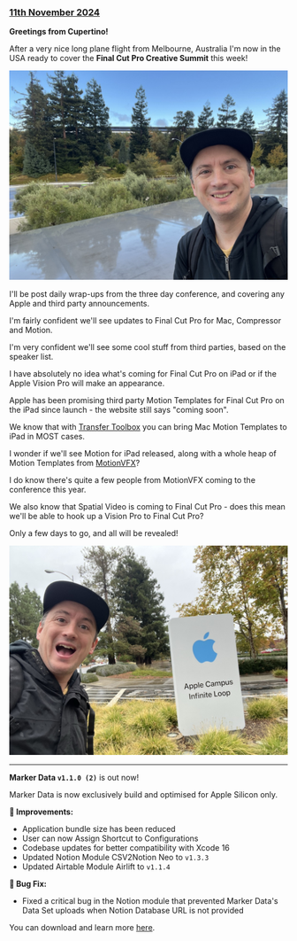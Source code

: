 ### [11th November 2024](/news/20241111)

**Greetings from Cupertino!**

After a very nice long plane flight from Melbourne, Australia I'm now in the USA ready to cover the **Final Cut Pro Creative Summit** this week!

![](/static/chris-apple-park-2024.jpeg)

I'll be post daily wrap-ups from the three day conference, and covering any Apple and third party announcements.

I'm fairly confident we'll see updates to Final Cut Pro for Mac, Compressor and Motion.

I'm very confident we'll see some cool stuff from third parties, based on the speaker list.

I have absolutely no idea what's coming for Final Cut Pro on iPad or if the Apple Vision Pro will make an appearance.

Apple has been promising third party Motion Templates for Final Cut Pro on the iPad since launch - the website still says "coming soon".

We know that with [Transfer Toolbox](https://transfertoolbox.io) you can bring Mac Motion Templates to iPad in MOST cases.

I wonder if we'll see Motion for iPad released, along with a whole heap of Motion Templates from [MotionVFX](https://www.motionvfx.com)?

I do know there's quite a few people from MotionVFX coming to the conference this year.

We also know that Spatial Video is coming to Final Cut Pro - does this mean we'll be able to hook up a Vision Pro to Final Cut Pro?

Only a few days to go, and all will be revealed!

![](/static/chris-infinite-loop-2024.jpeg)

---

**Marker Data `v1.1.0 (2)`** is out now!

Marker Data is now exclusively build and optimised for Apple Silicon only.

**🔨 Improvements:**
- Application bundle size has been reduced
- User can now Assign Shortcut to Configurations
- Codebase updates for better compatibility with Xcode 16
- Updated Notion Module CSV2Notion Neo to `v1.3.3`
- Updated Airtable Module Airlift to `v1.1.4`

**🐞 Bug Fix:**
- Fixed a critical bug in the Notion module that prevented Marker Data's Data Set uploads when Notion Database URL is not provided

You can download and learn more [here](https://markerdata.theacharya.co).
